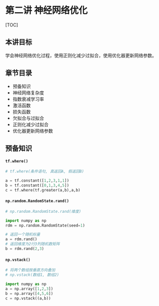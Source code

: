 # 第二讲 神经网络优化

[TOC]

## 本讲目标

学会神经网络优化过程，使用正则化减少过拟合，使用优化器更新网络参数。



## 章节目录

- 预备知识
- 神经网络复杂度
- 指数衰减学习率
- 激活函数
- 损失函数
- 欠拟合与过拟合
- 正则化减少过拟合
- 优化器更新网络参数



## 预备知识

#### `tf.where()`

```python
# tf.where(条件语句, 真返回A, 假返回B)

a = tf.constant([1,2,3,1,1])
b = tf.constant([0,1,3,4,5])
c = tf.where(tf.greater(a,b),a,b)
```



#### `np.random.RandomState.rand()`

```python
# np.random.RandomState.rand(维度)

import numpy as np
rdm = np.random.RandomState(seed=1)

# 返回一个随机标量
a = rdm.rand()
# 返回维度为2行3列随机数矩阵
b = rdm.rand(2,3)
```





#### `np.vstack()`

```python
# 将两个数组按垂直方向叠加
# np.vstack(数组1, 数组2)

import numpy as np
a = np.array([1,2,3])
b = np.array([4,5,6])
c = np.vstack((a,b))
```

